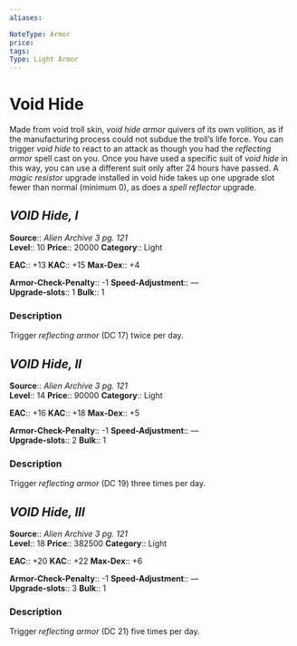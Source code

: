 ```yaml
---
aliases: 

NoteType: Armor
price: 
tags: 
Type: Light Armor
---
```


# Void Hide

Made from void troll skin, _void hide armor_ quivers of its own volition, as if the manufacturing process could not subdue the troll’s life force. You can trigger _void hide_ to react to an attack as though you had the _reflecting armor_ spell cast on you. Once you have used a specific suit of _void hide_ in this way, you can use a different suit only after 24 hours have passed. A _magic resistor_ upgrade installed in void hide takes up one upgrade slot fewer than normal (minimum 0), as does a _spell reflector_ upgrade.  

## _VOID Hide, I_

**Source**:: _Alien Archive 3 pg. 121_  
**Level**:: 10
**Price**:: 20000 
**Category**:: Light  

**EAC**:: +13 
**KAC**:: +15 
**Max-Dex**:: +4  

**Armor-Check-Penalty**:: -1 
**Speed-Adjustment**:: —  
**Upgrade-slots**:: 1 
**Bulk**:: 1

### Description

Trigger _reflecting armor_ (DC 17) twice per day.

## _VOID Hide, II_

**Source**:: _Alien Archive 3 pg. 121_  
**Level**:: 14
**Price**:: 90000 
**Category**:: Light  

**EAC**:: +16 
**KAC**:: +18 
**Max-Dex**:: +5  

**Armor-Check-Penalty**:: -1 
**Speed-Adjustment**:: —  
**Upgrade-slots**:: 2 
**Bulk**:: 1

### Description

Trigger _reflecting armor_ (DC 19) three times per day.

## _VOID Hide, III_

**Source**:: _Alien Archive 3 pg. 121_  
**Level**:: 18
**Price**:: 382500 
**Category**:: Light  

**EAC**:: +20 
**KAC**:: +22 
**Max-Dex**:: +6  

**Armor-Check-Penalty**:: -1 
**Speed-Adjustment**:: —  
**Upgrade-slots**:: 3 
**Bulk**:: 1

### Description

Trigger _reflecting armor_ (DC 21) five times per day.
